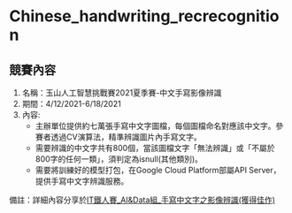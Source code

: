 # Chinese_handwriting_recrecognition

## 競賽內容
1. 名稱：玉山人工智慧挑戰賽2021夏季賽-中文手寫影像辨識
2. 期間：4/12/2021-6/18/2021
3. 內容:
   * 主辦單位提供約七萬張手寫中文字圖檔，每個圖檔命名對應該中文字。參賽者透過CV演算法，精準辨識圖片內手寫文字。
   * 需要辨識的中文字共有800個，當該圖檔文字「無法辨識」或「不屬於800字的任何一類」，須判定為isnull(其他類別)。
   * 需要將訓練好的模型打包，在Google Cloud Platform部屬API Server，提供手寫中文字辨識服務。

備註：詳細內容分享於[IT鐵人賽_AI&Data組_手寫中文字之影像辨識(獲得佳作)](https://ithelp.ithome.com.tw/users/20141810/ironman/4759)
